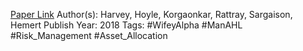 
[Paper Link](https://papers.ssrn.com/sol3/papers.cfm?abstract_id=3175538)
Author(s): Harvey, Hoyle, Korgaonkar, Rattray, Sargaison, Hemert
Publish Year: 2018
Tags: #WifeyAlpha #ManAHL #Risk_Management #Asset_Allocation 